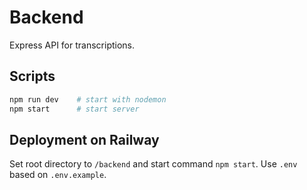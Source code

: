 # Backend

Express API for transcriptions.

## Scripts

```bash
npm run dev    # start with nodemon
npm start      # start server
```

## Deployment on Railway

Set root directory to `/backend` and start command `npm start`. Use `.env` based on `.env.example`.
